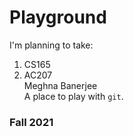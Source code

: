 # Playground
I'm planning to take:  
1. CS165
2. AC207  
Meghna Banerjee  
A place to play with `git`.

### Fall 2021
